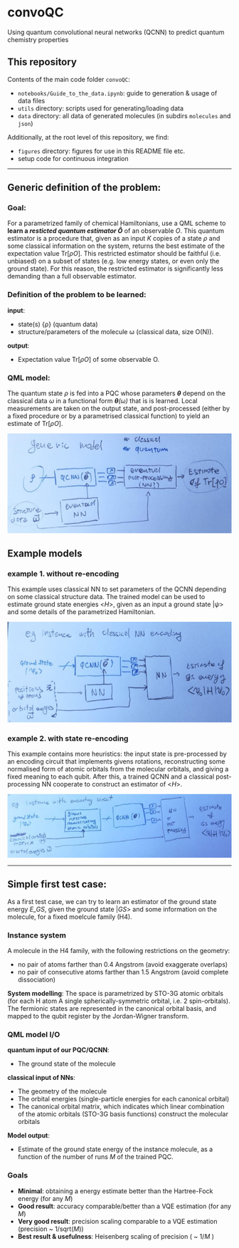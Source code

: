 # convoQC
Using quantum convolutional neural networks (QCNN) to predict quantum chemistry properties


## This repository

Contents of the main code folder `convoQC`:
- `notebooks/Guide_to_the_data.ipynb`: guide to generation & usage of data files
- `utils` directory: scripts used for generating/loading data
- `data` directory: all data of generated molecules (in subdirs `molecules` and `json`)

Additionally, at the root level of this repository, we find:
- `figures` directory: figures for use in this README file etc.
- setup code for continuous integration


---

## Generic definition of the problem:

### Goal: 
For a parametrized family of chemical Hamiltonians, use a QML scheme to **learn a *resticted quantum estimator Ô*** of an observable *O*. 
This quantum estimator is a procedure that, given as an input *K* copies of a state *ρ* and some classical information on the system, returns the best estimate of the expectation value Tr[*ρO*].
This restricted estimator should be faithful (i.e. unbiased) on a subset of states (e.g. low energy states, or even only the ground state).
For this reason, the restricted estimator is significantly less demanding than a full observable estimator.

### Definition of the problem to be learned:
**input**: 
- state(s) {ρ} (quantum data)
- structure/parameters of the molecule ω (classical data, size O(N)).

**output**: 
- Expectation value Tr[*ρO*] of some observable O.

### QML model:
The quantum state *ρ* is fed into a PQC whose parameters ***θ*** depend on the classical data *ω* in a functional form ***θ**(ω)* that is is learned.
Local measurements are taken on the output state, and post-processed (either by a fixed procedure or by a parametrised classical function) to yield an estimate of Tr[*ρΟ*].

![generic model drawing](figures/generic_model.jpg)


## Example models

### example 1. without re-encoding
This example uses classical NN to set parameters of the QCNN depending on some classical structure data.
The trained model can be used to estimate ground state energies <*H*>, given as an input a ground state |*ψ*> and some details of the parametrized Hamiltonian.
   
![example 1 circuit model drawing](figures/example_1.jpg)


### example 2. with state re-encoding
This example contains more heuristics: the input state is pre-processed by an encoding circuit that implements givens rotations, reconstructing some normalised form of atomic orbitals from the molecular orbitals, and giving a fixed meaning to each qubit.
After this, a trained QCNN and a classical post-processing NN cooperate to construct an estimator of <*H*>.
   
![example 2 circuit model drawing](figures/example_2.jpg)

---

## Simple first test case:

As a first test case, we can try to learn an estimator of the ground state energy *E_GS*, given the ground state |*GS*> and some information on the molecule, for a fixed moelcule family (H4).

### Instance system
A molecule in the H4 family, with the following restrictions on the geometry:
- no pair of atoms farther than 0.4 Angstrom (avoid exaggerate overlaps)
- no pair of consecutive atoms farther than 1.5 Angstrom (avoid complete dissociation)

**System modelling**:
The space is parametrized by STO-3G atomic orbitals (for each H atom A single spherically-symmetric orbital, i.e. 2 spin-orbitals).
The fermionic states are represented in the canonical orbital basis, and mapped to the qubit register by the Jordan-Wigner transform.

### QML model I/O

**quantum input of our PQC/QCNN**: 
- The ground state of the molecule
    
**classical input of NNs**:
- The geometry of the molecule
- The orbital energies (single-particle energies for each canonical orbital)
- The canonical orbital matrix, which indicates which linear combination of the atomic orbitals (STO-3G basis functions) construct the molecular orbitals

**Model output**:
- Estimate of the ground state energy of the instance molecule, as a function of the number of runs *M* of the trained PQC.

### Goals

- **Minimal**: obtaining a energy estimate better than the Hartree-Fock energy (for any *M*)
- **Good result**: accuracy comparable/better than a VQE estimation (for any *M*)
- **Very good result**: precision scaling comparable to a VQE estimation (precision ~ 1/sqrt(*M*))
- **Best result & usefulness**: Heisenberg scaling of precision ( ~ 1/*M* )


